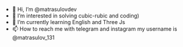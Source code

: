 - 👋 Hi, I’m @matrasulovdev
- 👀 I’m interested in solving cubic-rubic and coding)
- 🌱 I’m currently learning English and Three Js
- 📫 How to reach me with telegram and instagram my username is @matrasulov_131
